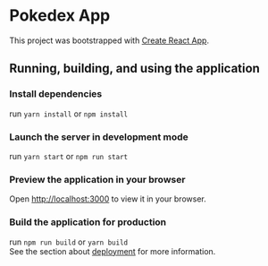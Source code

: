 # Pokedex App

This project was bootstrapped with [Create React App](https://github.com/facebook/create-react-app).

## Running, building, and using the application

### Install dependencies

run <code>yarn install</code> or <code>npm install</code>

### Launch the server in development mode

run <code>yarn start</code> or <code>npm run start</code>

### Preview the application in your browser

Open [http://localhost:3000](http://localhost:3000) to view it in your browser.

### Build the application for production

run <code>npm run build</code> or <code>yarn build</code><br/>
See the section about <a href="https://create-react-app.dev/docs/deployment/">deployment</a> for more information.
